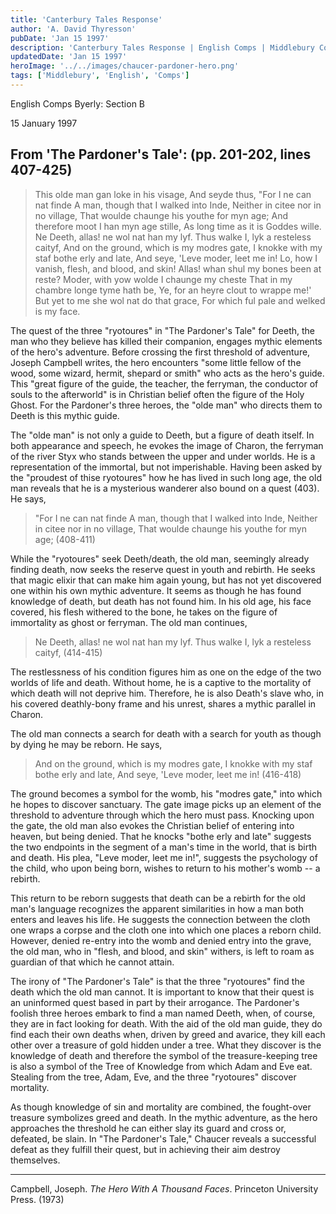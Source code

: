 ```yaml
---
title: 'Canterbury Tales Response'
author: 'A. David Thyresson'
pubDate: 'Jan 15 1997'
description: 'Canterbury Tales Response | English Comps | Middlebury College | 15 January 1997'
updatedDate: 'Jan 15 1997'
heroImage: '../../images/chaucer-pardoner-hero.png'
tags: ['Middlebury', 'English', 'Comps']
---
```


English Comps
Byerly: Section B

15 January 1997

## From 'The Pardoner's Tale': (pp. 201-202, lines 407-425)

> This olde man gan loke in his visage,
> And seyde thus, "For I ne can nat finde
> A man, though that I walked into Inde,
> Neither in citee nor in no village,
> That woulde chaunge his youthe for myn age;
> And therefore moot I han myn age stille,
> As long time as it is Goddes wille.
> Ne Deeth, allas! ne wol nat han my lyf.
> Thus walke I, lyk a resteless caityf,
> And on the ground, which is my modres gate,
> I knokke with my staf bothe erly and late,
> And seye, 'Leve moder, leet me in!
> Lo, how I vanish, flesh, and blood, and skin!
> Allas! whan shul my bones been at reste?
> Moder, with yow wolde I chaunge my cheste
> That in my chambre longe tyme hath be,
> Ye, for an heyre clout to wrappe me!'
> But yet to me she wol nat do that grace,
> For which ful pale and welked is my face.

The quest of the three "ryotoures" in "The Pardoner's Tale" for Deeth, the man who they believe has killed their companion, engages mythic elements of the hero's adventure. Before crossing the first threshold of adventure, Joseph Campbell writes, the hero encounters "some little fellow of the wood, some wizard, hermit, shepard or smith" who acts as the hero's guide. This "great figure of the guide, the teacher, the ferryman, the conductor of souls to the afterworld" is in Christian belief often the figure of the Holy Ghost. For the Pardoner's three heroes, the "olde man" who directs them to Deeth is this mythic guide.

The "olde man" is not only a guide to Deeth, but a figure of death itself. In both appearance and speech, he evokes the image of Charon, the ferryman of the river Styx who stands between the upper and under worlds. He is a representation of the immortal, but not imperishable. Having been asked by the "proudest of thise ryotoures" how he has lived in such long age, the old man reveals that he is a mysterious wanderer also bound on a quest (403). He says,

> "For I ne can nat finde
> A man, though that I walked into Inde,
> Neither in citee nor in no village,
> That woulde chaunge his youthe for myn age; (408-411)

While the "ryotoures" seek Deeth/death, the old man, seemingly already finding death, now seeks the reserve quest in youth and rebirth. He seeks that magic elixir that can make him again young, but has not yet discovered one within his own mythic adventure. It seems as though he has found knowledge of death, but death has not found him. In his old age, his face covered, his flesh withered to the bone, he takes on the figure of immortality as ghost or ferryman. The old man continues,

> Ne Deeth, allas! ne wol nat han my lyf.
> Thus walke I, lyk a resteless caityf, (414-415)

The restlessness of his condition figures him as one on the edge of the two worlds of life and death. Without home, he is a captive to the mortality of which death will not deprive him. Therefore, he is also Death's slave who, in his covered deathly-bony frame and his unrest, shares a mythic parallel in Charon.

The old man connects a search for death with a search for youth as though by dying he may be reborn. He says,

> And on the ground, which is my modres gate,
> I knokke with my staf bothe erly and late,
> And seye, 'Leve moder, leet me in! (416-418)

The ground becomes a symbol for the womb, his "modres gate," into which he hopes to discover sanctuary. The gate image picks up an element of the threshold to adventure through which the hero must pass. Knocking upon the gate, the old man also evokes the Christian belief of entering into heaven, but being denied. That he knocks "bothe erly and late" suggests the two endpoints in the segment of a man's time in the world, that is birth and death. His plea, "Leve moder, leet me in!", suggests the psychology of the child, who upon being born, wishes to return to his mother's womb -- a rebirth.

This return to be reborn suggests that death can be a rebirth for the old man's language recognizes the apparent similarities in how a man both enters and leaves his life. He suggests the connection between the cloth one wraps a corpse and the cloth one into which one places a reborn child. However, denied re-entry into the womb and denied entry into the grave, the old man, who in "flesh, and blood, and skin" withers, is left to roam as guardian of that which he cannot attain.

The irony of "The Pardoner's Tale" is that the three "ryotoures" find the death which the old man cannot. It is important to know that their quest is an uninformed quest based in part by their arrogance. The Pardoner's foolish three heroes embark to find a man named Deeth, when, of course, they are in fact looking for death. With the aid of the old man guide, they do find each their own deaths when, driven by greed and avarice, they kill each other over a treasure of gold hidden under a tree. What they discover is the knowledge of death and therefore the symbol of the treasure-keeping tree is also a symbol of the Tree of Knowledge from which Adam and Eve eat. Stealing from the tree, Adam, Eve, and the three "ryotoures" discover mortality.

As though knowledge of sin and mortality are combined, the fought-over treasure symbolizes greed and death. In the mythic adventure, as the hero approaches the threshold he can either slay its guard and cross or, defeated, be slain. In "The Pardoner's Tale," Chaucer reveals a successful defeat as they fulfill their quest, but in achieving their aim destroy themselves.

---

Campbell, Joseph. _The Hero With A Thousand Faces_. Princeton University Press. (1973)
